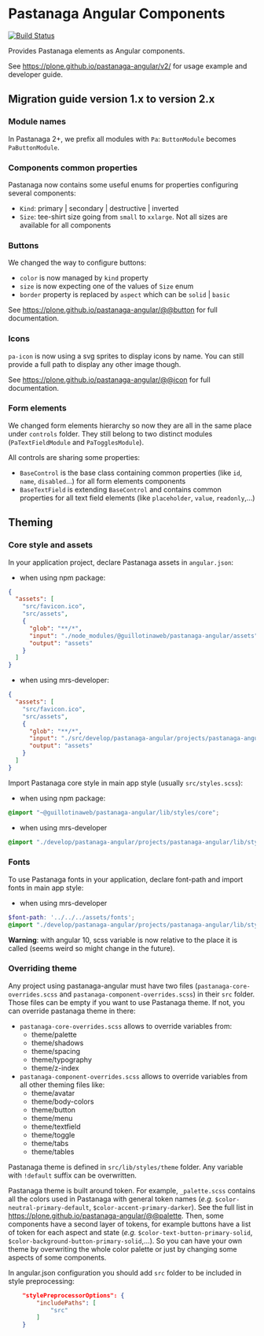 # Pastanaga Angular Components

[![Build Status](https://github.com/plone/pastanaga-angular/workflows/CI/badge.svg)](https://github.com/plone/pastanaga-angular/actions?query=workflow%3ACI)

Provides Pastanaga elements as Angular components.

See https://plone.github.io/pastanaga-angular/v2/ for usage example and developer guide.

## Migration guide version 1.x to version 2.x
### Module names
In Pastanaga 2+, we prefix all modules with `Pa`: `ButtonModule` becomes `PaButtonModule`.

### Components common properties
Pastanaga now contains some useful enums for properties configuring several components:
- `Kind`: primary | secondary | destructive | inverted
- `Size`: tee-shirt size going from `small` to `xxlarge`. Not all sizes are available for all components

### Buttons
We changed the way to configure buttons:
- `color` is now managed by `kind` property
- `size` is now expecting one of the values of `Size` enum
- `border` property is replaced by `aspect` which can be `solid` | `basic`

See https://plone.github.io/pastanaga-angular/@@button for full documentation.

### Icons
`pa-icon` is now using a svg sprites to display icons by name. You can still provide a full path to display any other image though.

See https://plone.github.io/pastanaga-angular/@@icon for full documentation.

### Form elements
We changed form elements hierarchy so now they are all in the same place under `controls` folder.
They still belong to two distinct modules (`PaTextFieldModule` and `PaTogglesModule`).

All controls are sharing some properties:
- `BaseControl` is the base class containing common properties (like `id`, `name`, `disabled`…) for all form elements components
- `BaseTextField` is extending `BaseControl` and contains common properties for all text field elements (like `placeholder`, `value`, `readonly`,…)

## Theming

### Core style and assets
In your application project, declare Pastanaga assets in `angular.json`:
- when using npm package:
```json
{
  "assets": [
    "src/favicon.ico",
    "src/assets",
    {
      "glob": "**/*",
      "input": "./node_modules/@guillotinaweb/pastanaga-angular/assets",
      "output": "assets"
    }
  ]
}
```
- when using mrs-developer:
```json
{
  "assets": [
    "src/favicon.ico",
    "src/assets",
    {
      "glob": "**/*",
      "input": "./src/develop/pastanaga-angular/projects/pastanaga-angular/assets",
      "output": "assets"
    }
  ]
}
```

Import Pastanaga core style in main app style (usually `src/styles.scss`):
- when using npm package:
```scss
@import "~@guillotinaweb/pastanaga-angular/lib/styles/core";
```
- when using mrs-developer
```scss
@import "./develop/pastanaga-angular/projects/pastanaga-angular/lib/styles/core";
```

### Fonts

To use Pastanaga fonts in your application, declare font-path and import fonts in main app style:

- when using mrs-developer
```scss
$font-path: '../../../assets/fonts';
@import "./develop/pastanaga-angular/projects/pastanaga-angular/lib/styles/fonts";
```

**Warning**: with angular 10, scss variable is now relative to the place it is called (seems weird so might change in the future).


### Overriding theme

Any project using pastanaga-angular must have two files (`pastanaga-core-overrides.scss` and `pastanaga-component-overrides.scss`) in their `src` folder.
Those files can be empty if you want to use Pastanaga theme. If not, you can override pastanaga theme in there:
- `pastanaga-core-overrides.scss` allows to override variables from:
    - theme/palette
    - theme/shadows
    - theme/spacing
    - theme/typography
    - theme/z-index
- `pastanaga-component-overrides.scss` allows to override variables from all other theming files like:
    - theme/avatar
    - theme/body-colors
    - theme/button
    - theme/menu
    - theme/textfield
    - theme/toggle
    - theme/tabs
    - theme/tables

Pastanaga theme is defined in `src/lib/styles/theme` folder. Any variable with `!default` suffix can be overwritten.

Pastanaga theme is built around token. For example, `_palette.scss` contains all the colors used in Pastanaga with general token names (*e.g.* `$color-neutral-primary-default`, `$color-accent-primary-darker`).
See the full list in https://plone.github.io/pastanaga-angular/@@palette.
Then, some components have a second layer of tokens, for example buttons have a list of token for each aspect and state (*e.g.* `$color-text-button-primary-solid`, `$color-background-button-primary-solid`,…).
So you can have your own theme by overwriting the whole color palette or just by changing some aspects of some components.

In angular.json configuration you should add `src` folder to be included in style preprocessing:
```json
    "stylePreprocessorOptions": {
        "includePaths": [
            "src"
        ]
    }
```
